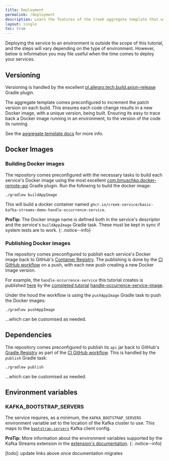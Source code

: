 ```yaml
---
title: Deployment
permalink: /deployment
description: Learn the features of the Creek aggregate template that will help when it comes to deploying your microservices.
layout: single
toc: true
---
```


Deploying the service to an environment is outside the scope of this tutorial, and the steps will vary depending on
the type of environment. However, below is information you may file useful when the time comes to deploy your services.

## Versioning

Versioning is handled by the excellent [pl.allegro.tech.build.axion-release][releasePlugin] Gradle plugin.

The aggregate template comes preconfigured to increment the patch version on each build.
This ensures each code change results in a new Docker image, with a unique version, being built.
Ensuring its easy to trace back a Docker image running in an environment, to the version of the code its running.

See the [aggregate template docs][aggTempVersioning] for more info.

## Docker Images

### Building Docker images

The repository comes preconfigured with the necessary tasks to build each service's Docker image using the
most excellent [com.bmuschko.docker-remote-api][dockerPlugin] Gradle plugin. 
Run the following to build the docker image:

```
./gradlew buildAppImage
```

This will build a docker container named `ghcr.io/creek-service/basic-kafka-streams-demo-handle-occurrence-service`.

**ProTip:** The Docker image name is defined both in the service's descriptor and the service's `buildAppImage`
Gradle task. These must be kept in sync if system tests are to work.
{: .notice--info}

### Publishing Docker images

The repository comes preconfigured to publish each service's Docker image back to GitHub's 
[Container Registry][containerReg]. The publishing is done by the [CI GitHub workflow][buildYml] on a push, 
with each new push creating a new Docker image version.

For example, the `handle-occurrence-service` this tutorial creates is published [here][dockerPackage] by the [completed tutorial][demoGh]
[handle-occurrence-service-image].

Under the hood the workflow is using the `pushAppImage` Gradle task to push the Docker images:

```
./gradlew pushAppImage
```

...which can be customised as needed.

## Dependencies

The repository comes preconfigured to publish its `api` jar back to GitHub's [Gradle Registry][ghGradleReg] as
part of the [CI GitHub workflow][buildYml].  This is handled by the `publish` Gradle task:

```
./gradlew publish
```

...which can be customised as needed.

## Environment variables

### KAFKA_BOOTSTRAP_SERVERS

The service requires, as a minimum, the `KAFKA_BOOTSTRAP_SERVERS` environment variable set to the location of the Kafka cluster to use. 
This maps to the [`bootstrap.servers`][bootstrapServersDocs] Kafka client config.

**ProTip:** More information about the environment variables supported by the Kafka Streams extension in the
[extension's documentation][kafkaExtEnvVars].
{: .notice--info}

[ghGradleReg]: https://docs.github.com/en/packages/working-with-a-github-packages-registry/working-with-the-gradle-registry
[dockerPlugin]: https://plugins.gradle.org/plugin/com.bmuschko.docker-remote-api
[releasePlugin]: https://plugins.gradle.org/plugin/pl.allegro.tech.build.axion-release
[ghContainers]: https://docs.github.com/en/packages/working-with-a-github-packages-registry/working-with-the-container-registry
[buildYml]: https://github.com/creek-service/aggregate-template/blob/main/.github/workflows/build.yml
[bootstrapServersDocs]: https://kafka.apache.org/documentation/#producerconfigs_bootstrap.servers
[kafkaExtEnvVars]: https://github.com/creek-service/creek-kafka/tree/main/streams-extension#system-environment-variables
[containerReg]: https://docs.github.com/en/packages/working-with-a-github-packages-registry/working-with-the-container-registry
[demoGh]: https://github.com/creek-service/basic-kafka-streams-demo
[handle-occurrence-service-image]: https://github.com/creek-service/basic-kafka-streams-demo/pkgs/container/basic-kafka-streams-demo-handle-occurrence-service
[aggTempVersioning]: https://www.creekservice.org/aggregate-template/features/versioning
[dockerPackage]: https://github.com/creek-service/basic-kafka-streams-demo/pkgs/container/basic-kafka-streams-demo-handle-occurrence-service
[todo]: update links above once documentation migrates